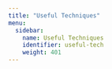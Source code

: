 ```yaml
---
title: "Useful Techniques"
menu:
  sidebar:
    name: Useful Techniques
    identifier: useful-tech
    weight: 401
---
```

